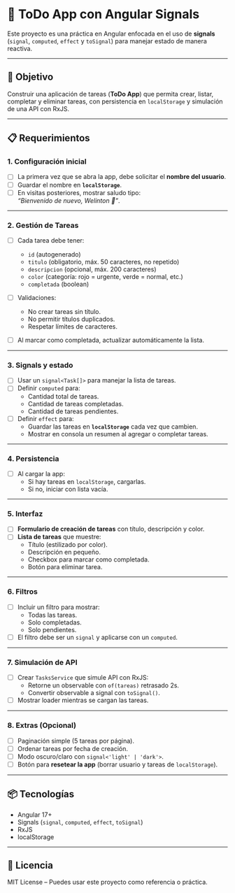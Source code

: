 # 📝 ToDo App con Angular Signals

Este proyecto es una práctica en Angular enfocada en el uso de **signals** (`signal`, `computed`, `effect` y `toSignal`) para manejar estado de manera reactiva.

---

## 🎯 Objetivo

Construir una aplicación de tareas (**ToDo App**) que permita crear, listar, completar y eliminar tareas, con persistencia en `localStorage` y simulación de una API con RxJS.

---

## 📋 Requerimientos

### 1. Configuración inicial

- [ ] La primera vez que se abra la app, debe solicitar el **nombre del usuario**.
- [ ] Guardar el nombre en **`localStorage`**.
- [ ] En visitas posteriores, mostrar saludo tipo:  
       _“Bienvenido de nuevo, Welinton 👋”_.

---

### 2. Gestión de Tareas

- [ ] Cada tarea debe tener:
  - `id` (autogenerado)
  - `titulo` (obligatorio, máx. 50 caracteres, no repetido)
  - `descripcion` (opcional, máx. 200 caracteres)
  - `color` (categoría: rojo = urgente, verde = normal, etc.)
  - `completada` (boolean)

- [ ] Validaciones:
  - No crear tareas sin título.
  - No permitir títulos duplicados.
  - Respetar límites de caracteres.

- [ ] Al marcar como completada, actualizar automáticamente la lista.

---

### 3. Signals y estado

- [ ] Usar un `signal<Task[]>` para manejar la lista de tareas.
- [ ] Definir `computed` para:
  - Cantidad total de tareas.
  - Cantidad de tareas completadas.
  - Cantidad de tareas pendientes.
- [ ] Definir `effect` para:
  - Guardar las tareas en **`localStorage`** cada vez que cambien.
  - Mostrar en consola un resumen al agregar o completar tareas.

---

### 4. Persistencia

- [ ] Al cargar la app:
  - Si hay tareas en `localStorage`, cargarlas.
  - Si no, iniciar con lista vacía.

---

### 5. Interfaz

- [ ] **Formulario de creación de tareas** con título, descripción y color.
- [ ] **Lista de tareas** que muestre:
  - Título (estilizado por color).
  - Descripción en pequeño.
  - Checkbox para marcar como completada.
  - Botón para eliminar tarea.

---

### 6. Filtros

- [ ] Incluir un filtro para mostrar:
  - Todas las tareas.
  - Solo completadas.
  - Solo pendientes.
- [ ] El filtro debe ser un `signal` y aplicarse con un `computed`.

---

### 7. Simulación de API

- [ ] Crear `TasksService` que simule API con RxJS:
  - Retorne un observable con `of(tareas)` retrasado 2s.
  - Convertir observable a signal con `toSignal()`.
- [ ] Mostrar loader mientras se cargan las tareas.

---

### 8. Extras (Opcional)

- [ ] Paginación simple (5 tareas por página).
- [ ] Ordenar tareas por fecha de creación.
- [ ] Modo oscuro/claro con `signal<'light' | 'dark'>`.
- [ ] Botón para **resetear la app** (borrar usuario y tareas de `localStorage`).

---

## 📦 Tecnologías

- Angular 17+
- Signals (`signal`, `computed`, `effect`, `toSignal`)
- RxJS
- localStorage

---

## 📜 Licencia

MIT License – Puedes usar este proyecto como referencia o práctica.
